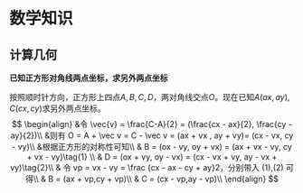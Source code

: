# 数学知识

## 计算几何

**已知正方形对角线两点坐标，求另外两点坐标**

按照顺时针方向，正方形上四点$A,B,C,D$，两对角线交点$O$。现在已知$A(ax,ay),C(cx,cy)$求另外两点坐标。
$$
\begin{align}
&令 \vec{v} = \frac{C-A}{2} = (\frac{cx - ax}{2}, \frac{cy - ay}{2})\\
&则有 O = A + \vec v = C  - \vec v = (ax + vx , ay + vy)= (cx - vx, cy - vy)\\
&根据正方形的对称性可知\\
& B = (ox - vy, oy + vx) = (ax + vx - vy, cy + vx - vy)\tag{1} \\
& D = (ox + vy, oy - vx) = (cx - vx + vy, ay - vx + vy)\tag{2}\\
& 令 vp = vx - vy = \frac {cx - ax - cy + ay}2，分别带入 (1),(2) 可得\\
& B = (ax + vp,cy + vp)\\
& C = (cx - vp,ay - vp)\\
\end{align}
$$
